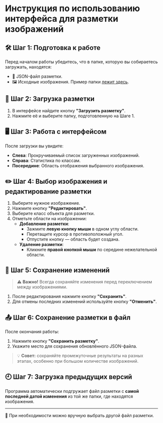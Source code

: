 # Инструкция по использованию интерфейса для разметки изображений

## 🛠 Шаг 1: Подготовка к работе

Перед началом работы убедитесь, что в папке, которую вы собираетесь загружать, находятся:
- 📄 JSON-файл разметки.
- 🖼 Исходные изображения.
Пример папки [лежит здесь](test.rar).

## 📂 Шаг 2: Загрузка разметки

1. В интерфейсе найдите кнопку **"Загрузить разметку"**.
2. Нажмите её и выберите папку, подготовленную на Шаге 1.

## 🖥 Шаг 3: Работа с интерфейсом

После загрузки вы увидите:
- **Слева**: Прокручиваемый список загруженных изображений.
- **Справа**: Статистика по классам.
- **Посередине**: Область отображения выбранного изображения.

## ✏️ Шаг 4: Выбор изображения и редактирование разметки

1. Выберите нужное изображение.
2. Нажмите кнопку **"Редактировать"**.
3. Выберите класс объекта для разметки.
4. Отметьте области на изображении:
   - **Добавление разметки**:
     - Зажмите **левую кнопку мыши** в одном углу области.
     - Перетащите курсор в противоположный угол.
     - Отпустите кнопку — область будет создана.
   - **Удаление разметки**:
     - Кликните **правой кнопкой мыши** по середине нежелательной области.

## 💾 Шаг 5: Сохранение изменений

> ⚠️ **Важно!** Всегда сохраняйте изменения перед переключением между изображениями.

1. После редактирования нажмите кнопку **"Сохранить"**.
2. Для отмены последних изменений используйте кнопку **"Отменить"**.

## 📤 Шаг 6: Сохранение разметки в файл

После окончания работы:
1. Нажмите кнопку **"Сохранить разметку"**.
2. Укажите место для сохранения обновлённого JSON-файла.

> 💡 **Совет:** сохраняйте промежуточные результаты на разных этапах, особенно при большом количестве изображений.

## 🕘 Шаг 7: Загрузка предыдущих версий

Программа автоматически подгружает файл разметки с **самой последней датой изменения** из той же папки, где находятся изображения.

---

🔁 При необходимости можно вручную выбрать другой файл разметки.
